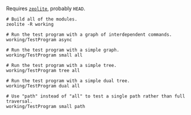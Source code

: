 Requires [`zeolite`](https://github.com/ta0kira/zeolite), probably `HEAD`.

```shell
# Build all of the modules.
zeolite -R working

# Run the test program with a graph of interdependent commands.
working/TestProgram async

# Run the test program with a simple graph.
working/TestProgram small all

# Run the test program with a simple tree.
working/TestProgram tree all

# Run the test program with a simple dual tree.
working/TestProgram dual all

# Use "path" instead of "all" to test a single path rather than full traversal.
working/TestProgram small path
```
